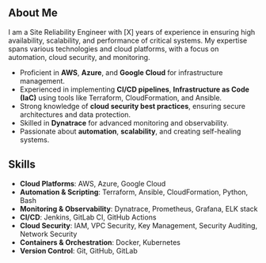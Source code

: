 ## About Me

I am a Site Reliability Engineer with [X] years of experience in ensuring high availability, scalability, and performance of critical systems. My expertise spans various technologies and cloud platforms, with a focus on automation, cloud security, and monitoring.

- Proficient in **AWS**, **Azure**, and **Google Cloud** for infrastructure management.
- Experienced in implementing **CI/CD pipelines**, **Infrastructure as Code (IaC)** using tools like Terraform, CloudFormation, and Ansible.
- Strong knowledge of **cloud security best practices**, ensuring secure architectures and data protection.
- Skilled in **Dynatrace** for advanced monitoring and observability.
- Passionate about **automation**, **scalability**, and creating self-healing systems.

## Skills

- **Cloud Platforms**: AWS, Azure, Google Cloud
- **Automation & Scripting**: Terraform, Ansible, CloudFormation, Python, Bash
- **Monitoring & Observability**: Dynatrace, Prometheus, Grafana, ELK stack
- **CI/CD**: Jenkins, GitLab CI, GitHub Actions
- **Cloud Security**: IAM, VPC Security, Key Management, Security Auditing, Network Security
- **Containers & Orchestration**: Docker, Kubernetes
- **Version Control**: Git, GitHub, GitLab
